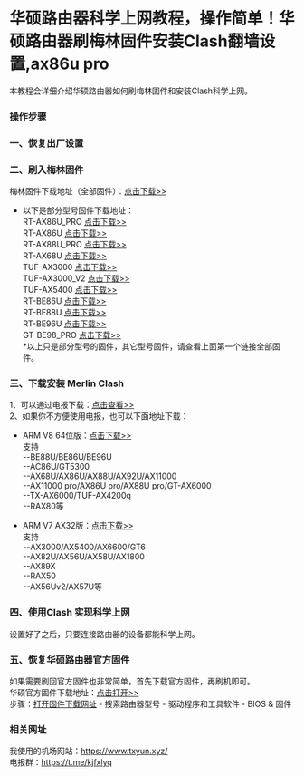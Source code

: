 # 华硕路由器科学上网教程，操作简单！华硕路由器刷梅林固件安装Clash翻墙设置,ax86u pro
本教程会详细介绍华硕路由器如何刷梅林固件和安装Clash科学上网。

### 操作步骤<br>

### 一、恢复出厂设置

### 二、刷入梅林固件
梅林固件下载地址（全部固件）：[点击下载>>](https://fw.koolcenter.com/)<br/>
- 以下是部分型号固件下载地址：<br/>
RT-AX86U_PRO [点击下载>>](https://fw.koolcenter.com/KoolCenter_Merlin_New_Gen_388/RT-AX86U_PRO/?C=M&O=D)<br/>
RT-AX86U [点击下载>>](https://fw.koolcenter.com/KoolCenter_Merlin_New_Gen_388/RT-AX86U/?C=M&O=D)<br/>
RT-AX88U_PRO [点击下载>>](https://fw.koolcenter.com/KoolCenter_Merlin_New_Gen_388/RT-AX88U_PRO/?C=M&O=D)<br/>
RT-AX68U [点击下载>>](https://fw.koolcenter.com/KoolCenter_Merlin_New_Gen_388/RT-AX68U/?C=M&O=D)<br/>
TUF-AX3000 [点击下载>>](https://fw.koolcenter.com/KoolCenter_Merlin_New_Gen_388/TUF-AX3000/?C=M&O=D)<br/>
TUF-AX3000_V2 [点击下载>>](https://fw.koolcenter.com/KoolCenter_Merlin_New_Gen_388/TUF-AX3000_V2/?C=M&O=D)<br/>
TUF-AX5400 [点击下载>>](https://fw.koolcenter.com/KoolCenter_Merlin_New_Gen_388/TUF-AX5400/?C=M&O=D)<br/>
RT-BE86U [点击下载>>](https://fw.koolcenter.com/KoolCenter_Merlin_New_Gen_102/RT-BE86U/?C=M&O=D)<br/>
RT-BE88U [点击下载>>](https://fw.koolcenter.com/KoolCenter_Merlin_New_Gen_102/RT-BE88U/)<br/>
RT-BE96U [点击下载>>](https://fw.koolcenter.com/KoolCenter_Merlin_New_Gen_102/RT-BE96U/?C=M&O=D)<br/>
GT-BE98_PRO [点击下载>>](https://fw.koolcenter.com/KoolCenter_Merlin_New_Gen_102/GT-BE98_PRO/)<br/>
*以上只是部分型号的固件，其它型号固件，请查看上面第一个链接全部固件。


### 三、下载安装 Merlin Clash
1、可以通过电报下载：[点击查看>>](https://t.me/s/merlinclashfile)<br/>
2、如果你不方便使用电报，也可以下面地址下载：

- ARM V8 64位版：[点击下载>>](https://github.com/aews/lyq/releases/download/huashuo/MC_ARM64_250124.tar.gz)<br/>
    支持<br/>
    --BE88U/BE86U/BE96U<br/>
    --AC86U/GT5300<br/>
    --AX68U/AX86U/AX88U/AX92U/AX11000<br/>
    --AX11000 pro/AX86U pro/AX88U pro/GT-AX6000<br/>
    --TX-AX6000/TUF-AX4200q<br/>
    --RAX80等

- ARM V7 AX32版：[点击下载>>](https://github.com/aews/lyq/releases/download/huashuo/MC_AX32_250124.tar.gz)<br/>
    支持<br/>
    --AX3000/AX5400/AX6600/GT6<br/>
    --AX82U/AX56U/AX58U/AX1800<br/>
    --AX89X<br/>
    --RAX50<br/>
    --AX56Uv2/AX57U等

### 四、使用Clash 实现科学上网
设置好了之后，只要连接路由器的设备都能科学上网。

### 五、恢复华硕路由器官方固件
如果需要刷回官方固件也非常简单，首先下载官方固件，再刷机即可。<br/>
华硕官方固件下载地址：[点击打开>>](https://www.asus.com.cn/networking-iot-servers/wifi-routers/asus-gaming-routers/rt-ax86u-pro/helpdesk_bios?model2Name=RT-AX86U-Pro)<br/>
步骤：[打开固件下载网址](https://www.asus.com.cn/support/download-center/) - 搜索路由器型号 - 驱动程序和工具软件 - BIOS & 固件

### 相关网址
我使用的机场网站：https://www.txyun.xyz/<br/>
电报群：https://t.me/kjfxlyq



